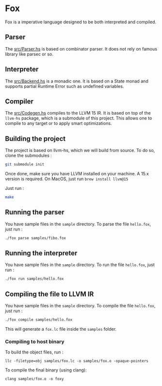 # Fox

Fox is a imperative language designed to be both interpreted and compiled.  

## Parser
The [src/Parser.hs](parser) is based on combinator parser. It does not rely on famous library like parsec or so.

## Interpreter 
The [src/Backend.hs](interpreter) is a monadic one. It is based on a State monad and supports partial Runtime Error such as undefined variables.

## Compiler
The [src/Codegen.hs](compiler) compiles to the LLVM 15 IR. It is based on top of the `llvm-hs` package, which is a submodule of this project.
This allows one to compile to any target or to apply smart optimizations.

## Building the project
The project is based on llvm-hs, which we will build from source.
To do so, clone the submodules : 
```sh 
git submodule init
```
Once done, make sure you have LLVM installed on your machine. A 15.x version is required. On MacOS, just run `brew install llvm@15` 

Just run :
```sh
make
```

## Running the parser
You have sample files in the `sample` directory. To parse the file `hello.fox`, just run :  
```sh
./fox parse samples/fibo.fox
```
## Running the interpreter
You have sample files in the `sample` directory. To run the file `hello.fox`, just run :  
```sh
./fox run samples/hello.fox
```
## Compiling the file to LLVM IR
You have sample files in the `sample` directory. To compile the file `hello.fox`, just run :  
```sh
./fox compile samples/hello.fox
```
This will generate a `fox.lc` file inside the `samples` folder.

### Compiling to host binary
To build the object files, run :
```
llc -filetype=obj samples/fox.lc -o samples/fox.o -opaque-pointers
```

To compile the final binary (using clang): 
```
clang samples/fox.o -o foxy
```


